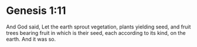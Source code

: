 # Genesis 1:11

And God said, Let the earth sprout vegetation, plants yielding seed, and fruit trees bearing fruit in which is their seed, each according to its kind, on the earth. And it was so.
